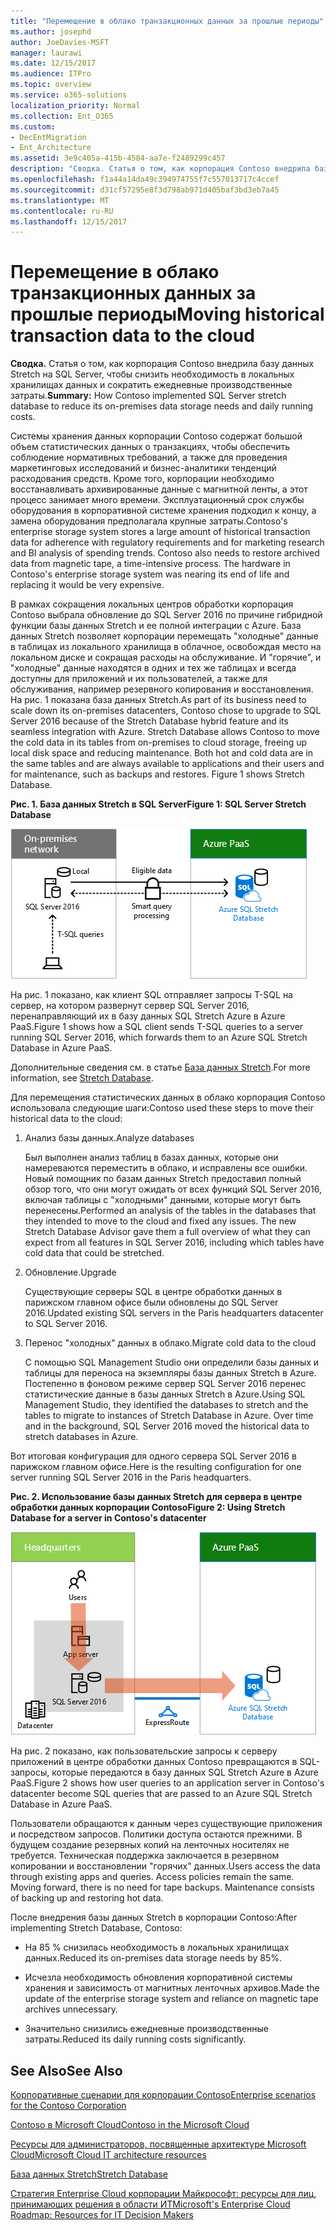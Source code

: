 ```yaml
---
title: "Перемещение в облако транзакционных данных за прошлые периоды"
ms.author: josephd
author: JoeDavies-MSFT
manager: laurawi
ms.date: 12/15/2017
ms.audience: ITPro
ms.topic: overview
ms.service: o365-solutions
localization_priority: Normal
ms.collection: Ent_O365
ms.custom:
- DecEntMigration
- Ent_Architecture
ms.assetid: 3e9c405a-415b-4584-aa7e-f2489299c457
description: "Сводка. Статья о том, как корпорация Contoso внедрила базу данных Stretch на SQL Server, чтобы снизить необходимость в локальных хранилищах данных и сократить ежедневные производственные затраты."
ms.openlocfilehash: f1a44a14da49c394974755f7c557013717c4ccef
ms.sourcegitcommit: d31cf57295e8f3d798ab971d405baf3bd3eb7a45
ms.translationtype: MT
ms.contentlocale: ru-RU
ms.lasthandoff: 12/15/2017
---
```

# <a name="moving-historical-transaction-data-to-the-cloud"></a><span data-ttu-id="d7fd8-103">Перемещение в облако транзакционных данных за прошлые периоды</span><span class="sxs-lookup"><span data-stu-id="d7fd8-103">Moving historical transaction data to the cloud</span></span>

 <span data-ttu-id="d7fd8-104">**Сводка.** Статья о том, как корпорация Contoso внедрила базу данных Stretch на SQL Server, чтобы снизить необходимость в локальных хранилищах данных и сократить ежедневные производственные затраты.</span><span class="sxs-lookup"><span data-stu-id="d7fd8-104">**Summary:** How Contoso implemented SQL Server stretch database to reduce its on-premises data storage needs and daily running costs.</span></span>
  
<span data-ttu-id="d7fd8-p101">Системы хранения данных корпорации Contoso содержат большой объем статистических данных о транзакциях, чтобы обеспечить соблюдение нормативных требований, а также для проведения маркетинговых исследований и бизнес-аналитики тенденций расходования средств. Кроме того, корпорации необходимо восстанавливать архивированные данные с магнитной ленты, а этот процесс занимает много времени. Эксплуатационный срок службы оборудования в корпоративной системе хранения подходил к концу, а замена оборудования предполагала крупные затраты.</span><span class="sxs-lookup"><span data-stu-id="d7fd8-p101">Contoso's enterprise storage system stores a large amount of historical transaction data for adherence with regulatory requirements and for marketing research and BI analysis of spending trends. Contoso also needs to restore archived data from magnetic tape, a time-intensive process. The hardware in Contoso's enterprise storage system was nearing its end of life and replacing it would be very expensive.</span></span> 
  
<span data-ttu-id="d7fd8-p102">В рамках сокращения локальных центров обработки корпорация Contoso выбрала обновление до SQL Server 2016 по причине гибридной функции базы данных Stretch и ее полной интеграции с Azure. База данных Stretch позволяет корпорации перемещать "холодные" данные в таблицах из локального хранилища в облачное, освобождая место на локальном диске и сокращая расходы на обслуживание. И "горячие", и "холодные" данные находятся в одних и тех же таблицах и всегда доступны для приложений и их пользователей, а также для обслуживания, например резервного копирования и восстановления. На рис. 1 показана база данных Stretch.</span><span class="sxs-lookup"><span data-stu-id="d7fd8-p102">As part of its business need to scale down its on-premises datacenters, Contoso chose to upgrade to SQL Server 2016 because of the Stretch Database hybrid feature and its seamless integration with Azure. Stretch Database allows Contoso to move the cold data in its tables from on-premises to cloud storage, freeing up local disk space and reducing maintenance. Both hot and cold data are in the same tables and are always available to applications and their users and for maintenance, such as backups and restores. Figure 1 shows Stretch Database.</span></span>
  
<span data-ttu-id="d7fd8-112">**Рис. 1. База данных Stretch в SQL Server**</span><span class="sxs-lookup"><span data-stu-id="d7fd8-112">**Figure 1: SQL Server Stretch Database**</span></span>

![База данных SQL Server Stretch как гибридное решение для хранения данных](images/Contoso_Poster/StretchDB01.png)
  
<span data-ttu-id="d7fd8-114">На рис. 1 показано, как клиент SQL отправляет запросы T-SQL на сервер, на котором развернут сервер SQL Server 2016, перенаправляющий их в базу данных SQL Stretch Azure в Azure PaaS.</span><span class="sxs-lookup"><span data-stu-id="d7fd8-114">Figure 1 shows how a SQL client sends T-SQL queries to a server running SQL Server 2016, which forwards them to an Azure SQL Stretch Database in Azure PaaS.</span></span>
  
<span data-ttu-id="d7fd8-115">Дополнительные сведения см. в статье [База данных Stretch](https://msdn.microsoft.com/library/dn935011.aspx).</span><span class="sxs-lookup"><span data-stu-id="d7fd8-115">For more information, see [Stretch Database](https://msdn.microsoft.com/library/dn935011.aspx).</span></span>
  
<span data-ttu-id="d7fd8-116">Для перемещения статистических данных в облако корпорация Contoso использовала следующие шаги:</span><span class="sxs-lookup"><span data-stu-id="d7fd8-116">Contoso used these steps to move their historical data to the cloud:</span></span>
  
1. <span data-ttu-id="d7fd8-117">Анализ базы данных.</span><span class="sxs-lookup"><span data-stu-id="d7fd8-117">Analyze databases</span></span>
    
    <span data-ttu-id="d7fd8-p103">Был выполнен анализ таблиц в базах данных, которые они намереваются переместить в облако, и исправлены все ошибки. Новый помощник по базам данных Stretch предоставил полный обзор того, что они могут ожидать от всех функций SQL Server 2016, включая таблицы с "холодными" данными, которые могут быть перенесены.</span><span class="sxs-lookup"><span data-stu-id="d7fd8-p103">Performed an analysis of the tables in the databases that they intended to move to the cloud and fixed any issues. The new Stretch Database Advisor gave them a full overview of what they can expect from all features in SQL Server 2016, including which tables have cold data that could be stretched.</span></span>
    
2. <span data-ttu-id="d7fd8-120">Обновление.</span><span class="sxs-lookup"><span data-stu-id="d7fd8-120">Upgrade</span></span>
    
    <span data-ttu-id="d7fd8-121">Существующие серверы SQL в центре обработки данных в парижском главном офисе были обновлены до SQL Server 2016.</span><span class="sxs-lookup"><span data-stu-id="d7fd8-121">Updated existing SQL servers in the Paris headquarters datacenter to SQL Server 2016.</span></span>
    
3. <span data-ttu-id="d7fd8-122">Перенос "холодных" данных в облако.</span><span class="sxs-lookup"><span data-stu-id="d7fd8-122">Migrate cold data to the cloud</span></span>
    
    <span data-ttu-id="d7fd8-p104">С помощью SQL Management Studio они определили базы данных и таблицы для переноса на экземпляры базы данных Stretch в Azure. Постепенно в фоновом режиме сервер SQL Server 2016 перенес статистические данные в базы данных Stretch в Azure.</span><span class="sxs-lookup"><span data-stu-id="d7fd8-p104">Using SQL Management Studio, they identified the databases to stretch and the tables to migrate to instances of Stretch Database in Azure. Over time and in the background, SQL Server 2016 moved the historical data to stretch databases in Azure.</span></span>
    
<span data-ttu-id="d7fd8-125">Вот итоговая конфигурация для одного сервера SQL Server 2016 в парижском главном офисе.</span><span class="sxs-lookup"><span data-stu-id="d7fd8-125">Here is the resulting configuration for one server running SQL Server 2016 in the Paris headquarters.</span></span>
  
<span data-ttu-id="d7fd8-126">**Рис. 2. Использование базы данных Stretch для сервера в центре обработки данных корпорации Contoso**</span><span class="sxs-lookup"><span data-stu-id="d7fd8-126">**Figure 2: Using Stretch Database for a server in Contoso's datacenter**</span></span>

![Настройка Базы данных SQL Server Stretch, выполняемая Contoso для одного компьютера с SQL Server](images/Contoso_Poster/StretchDB02.png)

  
<span data-ttu-id="d7fd8-128">На рис. 2 показано, как пользовательские запросы к серверу приложений в центре обработки данных Contoso превращаются в SQL-запросы, которые передаются в базу данных SQL Stretch Azure в Azure PaaS.</span><span class="sxs-lookup"><span data-stu-id="d7fd8-128">Figure 2 shows how user queries to an application server in Contoso's datacenter become SQL queries that are passed to an Azure SQL Stretch Database in Azure PaaS.</span></span>
  
<span data-ttu-id="d7fd8-p105">Пользователи обращаются к данным через существующие приложения и посредством запросов. Политики доступа остаются прежними. В будущем создание резервных копий на ленточных носителях не требуется. Техническая поддержка заключается в резервном копировании и восстановлении "горячих" данных.</span><span class="sxs-lookup"><span data-stu-id="d7fd8-p105">Users access the data through existing apps and queries. Access policies remain the same. Moving forward, there is no need for tape backups. Maintenance consists of backing up and restoring hot data.</span></span>
  
<span data-ttu-id="d7fd8-133">После внедрения базы данных Stretch в корпорации Contoso:</span><span class="sxs-lookup"><span data-stu-id="d7fd8-133">After implementing Stretch Database, Contoso:</span></span>
  
- <span data-ttu-id="d7fd8-134">На 85 % снизилась необходимость в локальных хранилищах данных.</span><span class="sxs-lookup"><span data-stu-id="d7fd8-134">Reduced its on-premises data storage needs by 85%.</span></span>
    
- <span data-ttu-id="d7fd8-135">Исчезла необходимость обновления корпоративной системы хранения и зависимость от магнитных ленточных архивов.</span><span class="sxs-lookup"><span data-stu-id="d7fd8-135">Made the update of the enterprise storage system and reliance on magnetic tape archives unnecessary.</span></span>
    
- <span data-ttu-id="d7fd8-136">Значительно снизились ежедневные производственные затраты.</span><span class="sxs-lookup"><span data-stu-id="d7fd8-136">Reduced its daily running costs significantly.</span></span>
    
## <a name="see-also"></a><span data-ttu-id="d7fd8-137">See Also</span><span class="sxs-lookup"><span data-stu-id="d7fd8-137">See Also</span></span>

[<span data-ttu-id="d7fd8-138">Корпоративные сценарии для корпорации Contoso</span><span class="sxs-lookup"><span data-stu-id="d7fd8-138">Enterprise scenarios for the Contoso Corporation</span></span>](enterprise-scenarios-for-the-contoso-corporation.md)
  
[<span data-ttu-id="d7fd8-139">Contoso в Microsoft Cloud</span><span class="sxs-lookup"><span data-stu-id="d7fd8-139">Contoso in the Microsoft Cloud</span></span>](contoso-in-the-microsoft-cloud.md)
  
[<span data-ttu-id="d7fd8-140">Ресурсы для администраторов, посвященные архитектуре Microsoft Cloud</span><span class="sxs-lookup"><span data-stu-id="d7fd8-140">Microsoft Cloud IT architecture resources</span></span>](microsoft-cloud-it-architecture-resources.md)

[<span data-ttu-id="d7fd8-141">База данных Stretch</span><span class="sxs-lookup"><span data-stu-id="d7fd8-141">Stretch Database</span></span>](https://msdn.microsoft.com/library/dn935011.aspx)
  
[<span data-ttu-id="d7fd8-142">Стратегия Enterprise Cloud корпорации Майкрософт: ресурсы для лиц, принимающих решения в области ИТ</span><span class="sxs-lookup"><span data-stu-id="d7fd8-142">Microsoft's Enterprise Cloud Roadmap: Resources for IT Decision Makers</span></span>](https://sway.com/FJ2xsyWtkJc2taRD)




